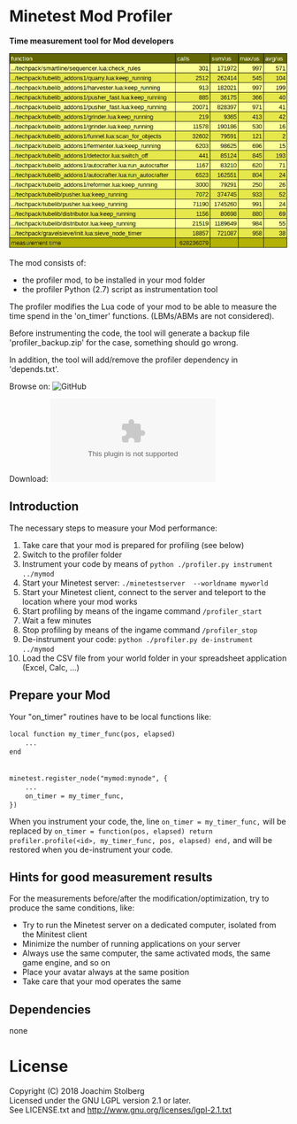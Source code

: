 # Minetest Mod Profiler

**Time measurement tool for Mod developers**

![profiler](https://github.com/joe7575/profiler/blob/master/screenshot.png)

The mod consists of:
* the profiler mod, to be installed in your mod folder
* the profiler Python (2.7) script as instrumentation tool

The profiler modifies the Lua code of your mod to be able to measure the time spend in the 'on_timer' functions.
(LBMs/ABMs are not considered).

Before instrumenting the code, the tool will generate a backup file 'profiler_backup.zip' for the case, something should go wrong.

In addition, the tool will add/remove the profiler dependency in 'depends.txt'.

 
Browse on: ![GitHub](https://github.com/joe7575/profiler)

Download: ![GitHub](https://github.com/joe7575/profiler/archive/master.zip)


## Introduction
The necessary steps to measure your Mod performance:
1. Take care that your mod is prepared for profiling (see below)
2. Switch to the profiler folder
3. Instrument your code by means of ``python ./profiler.py instrument ../mymod``
4. Start your Minetest server: ``./minetestserver  --worldname myworld``
5. Start your Minetest client, connect to the server and teleport to the location where your mod works
6. Start profiling by means of the ingame command ``/profiler_start``
7. Wait a few minutes
8. Stop profiling by means of the ingame command ``/profiler_stop``
9. De-instrument your code: ``python ./profiler.py de-instrument ../mymod``
10. Load the CSV file from your world folder in your spreadsheet application (Excel, Calc, ...)


## Prepare your Mod
Your "on_timer" routines have to be local functions like:

	local function my_timer_func(pos, elapsed)
		...
	end


	minetest.register_node("mymod:mynode", {
		...
		on_timer = my_timer_func,
	})

When you instrument your code, the, line ``on_timer = my_timer_func,`` will be replaced by
``on_timer = function(pos, elapsed) return profiler.profile(<id>, my_timer_func, pos, elapsed) end,``
and will be restored when you de-instrument your code.


## Hints for good measurement results
For the measurements before/after the modification/optimization, try to produce the same conditions, like:
* Try to run the Minetest server on a dedicated computer, isolated from the Minitest client
* Minimize the number of running applications on your server
* Always use the same computer, the same activated mods, the same game engine, and so on
* Place your avatar always at the same position
* Take care that your mod operates the same


## Dependencies
none  


# License
Copyright (C) 2018 Joachim Stolberg  
Licensed under the GNU LGPL version 2.1 or later.  
See LICENSE.txt and http://www.gnu.org/licenses/lgpl-2.1.txt  
